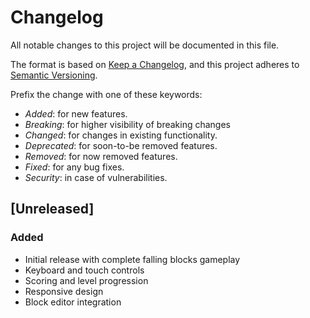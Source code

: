 # Changelog

All notable changes to this project will be documented in this file.

The format is based on [Keep a Changelog](https://keepachangelog.com/en/1.0.0/),
and this project adheres to [Semantic Versioning](https://semver.org/spec/v2.0.0.html).

Prefix the change with one of these keywords:

-   _Added_: for new features.
-   _Breaking_: for higher visibility of breaking changes
-   _Changed_: for changes in existing functionality.
-   _Deprecated_: for soon-to-be removed features.
-   _Removed_: for now removed features.
-   _Fixed_: for any bug fixes.
-   _Security_: in case of vulnerabilities.

## [Unreleased]

### Added
- Initial release with complete falling blocks gameplay
- Keyboard and touch controls
- Scoring and level progression
- Responsive design
- Block editor integration
